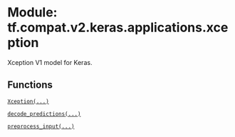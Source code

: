 <div itemscope itemtype="http://developers.google.com/ReferenceObject">
<meta itemprop="name" content="tf.compat.v2.keras.applications.xception" />
<meta itemprop="path" content="Stable" />
</div>

# Module: tf.compat.v2.keras.applications.xception

Xception V1 model for Keras.

<!-- Placeholder for "Used in" -->


## Functions

[`Xception(...)`](../../../../../tf/keras/applications/Xception.md)

[`decode_predictions(...)`](../../../../../tf/keras/applications/xception/decode_predictions.md)

[`preprocess_input(...)`](../../../../../tf/keras/applications/xception/preprocess_input.md)

